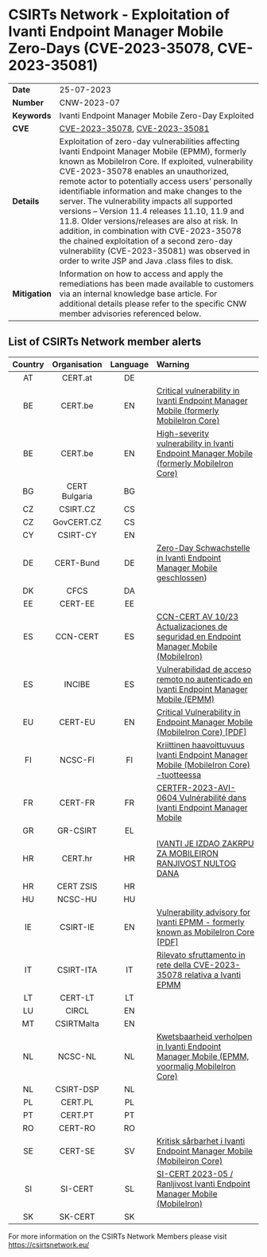 # CSIRTs Network - Exploitation of Ivanti Endpoint Manager Mobile Zero-Days (CVE-2023-35078, CVE-2023-35081)

|   |   |
|---|---|
| **Date** | 25-07-2023 |
| **Number** | CNW-2023-07 | 
| **Keywords** | Ivanti Endpoint Manager Mobile Zero-Day Exploited | 
| **CVE** | [CVE-2023-35078](https://forums.ivanti.com/s/article/CVE-2023-35078-Remote-unauthenticated-API-access-vulnerability?language=en_US), [CVE-2023-35081](https://www.mnemonic.io/resources/blog/threat-advisory-remote-file-write-vulnerability-in-ivanti-epmm/) | 
| **Details** | Exploitation of zero-day vulnerabilities affecting Ivanti Endpoint Manager Mobile (EPMM), formerly known as MobileIron Core. If exploited, vulnerability CVE-2023-35078 enables an unauthorized, remote actor to potentially access users’ personally identifiable information and make changes to the server. The vulnerability impacts all supported versions – Version 11.4 releases 11.10, 11.9 and 11.8. Older versions/releases are also at risk. In addition, in combination with CVE-2023-35078 the chained exploitation of a second zero-day vulnerability (CVE-2023-35081) was observed in order to write JSP and Java .class files to disk. |
| **Mitigation** | Information on how to access and apply the remediations has been made available to customers via an internal knowledge base article. For additional details please refer to the specific CNW member advisories referenced below. |

## List of CSIRTs Network member alerts

| Country | Organisation | Language | Warning |
| :-----: | :----------: | :------: | :------ | 
| AT | CERT.at | DE | |
| BE | CERT.be | EN | [Critical vulnerability in Ivanti Endpoint Manager Mobile (formerly MobileIron Core)](https://www.cert.be/fr/warning-high-severity-vulnerability-ivanti-endpoint-manager-mobile-formerly-mobileiron-core) |
| BE | CERT.be | EN | [High-severity vulnerability in Ivanti Endpoint Manager Mobile (formerly MobileIron Core)](https://www.cert.be/fr/warning-high-severity-vulnerability-ivanti-endpoint-manager-mobile-formerly-mobileiron-core) |
| BG | CERT Bulgaria | BG | |
| CZ | CSIRT.CZ | CS | |
| CZ | GovCERT.CZ | CS | |
| CY | CSIRT-CY | EN | |
| DE | CERT-Bund | DE | [Zero-Day Schwachstelle in Ivanti Endpoint Manager Mobile geschlossen](https://www.bsi.bund.de/SharedDocs/Cybersicherheitswarnungen/DE/2023/2023-249317-1032.pdf)) |
| DK | CFCS | DA | |
| EE | CERT-EE | EE | |
| ES | CCN-CERT | ES | [CCN-CERT AV 10/23 Actualizaciones de seguridad en Endpoint Manager Mobile (MobileIron)](https://www.ccn-cert.cni.es/seguridad-al-dia/avisos-ccn-cert/12687-ccn-cert-av-10-23-actualizaciones-de-seguridad-en-endpoint-manager-mobile-mobileiron.html)  |
| ES | INCIBE | ES | [Vulnerabilidad de acceso remoto no autenticado en Ivanti Endpoint Manager Mobile (EPMM)](https://www.incibe.es/incibe-cert/alerta-temprana/avisos/vulnerabilidad-de-acceso-remoto-no-autenticado-en-ivanti-endpoint-manager-mobile) |
| EU | CERT-EU | EN | [Critical Vulnerability in Endpoint Manager Mobile (MobileIron Core) [PDF]](https://cert.europa.eu/static/security-advisories/CERT-EU-SA2023-053.pdf) |
| FI | NCSC-FI | FI | [Kriittinen haavoittuvuus Ivanti Endpoint Manager Mobile (MobileIron Core) -tuotteessa](https://www.kyberturvallisuuskeskus.fi/fi/haavoittuvuus_12/2023) |
| FR | CERT-FR | FR | [CERTFR-2023-AVI-0604 Vulnérabilité dans Ivanti Endpoint Manager Mobile](https://www.cert.ssi.gouv.fr/avis/CERTFR-2023-AVI-0604/) |
| GR | GR-CSIRT | EL | |
| HR | CERT.hr | HR | [IVANTI JE IZDAO ZAKRPU ZA MOBILEIRON RANJIVOST NULTOG DANA](https://www.cert.hr/ivanti-je-izdao-zakrpu-za-mobileiron-ranjivost-nultog-dana/) |
| HR | CERT ZSIS | HR | |
| HU | NCSC-HU | HU | |
| IE | CSIRT-IE | EN | [Vulnerability advisory for Ivanti EPMM - formerly known as MobileIron Core [PDF]](https://ncsc.gov.ie/pdfs/Ivanti_MobileIron_CVE_2023_35078.pdf) |
| IT | CSIRT-ITA | IT | [Rilevato sfruttamento in rete della CVE-2023-35078 relativa a Ivanti EPMM](https://www.csirt.gov.it/contenuti/rilevato-sfruttamento-in-rete-della-cve-2023-35078-relativa-a-ivanti-epmm-al02-230725-csirt-ita) |
| LT | CERT-LT | LT | |
| LU | CIRCL | EN | |
| MT | CSIRTMalta | EN | |
| NL | NCSC-NL | NL | [Kwetsbaarheid verholpen in Ivanti Endpoint Manager Mobile (EPMM, voormalig MobileIron Core)](https://www.ncsc.nl/actueel/advisory?id=NCSC-2023-0379)|
| NL | CSIRT-DSP | NL | |
| PL | CERT.PL | PL | |
| PT | CERT.PT | PT | |
| RO | CERT-RO | RO | |
| SE | CERT-SE | SV | [Kritisk sårbarhet i Ivanti Endpoint Manager Mobile (Mobileiron Core)](https://www.cert.se/2023/07/kritisk-sarbarhet-i-ivanti-endpoint-manager-mobile-mobileiron-core) |
| SI | SI-CERT | SL | [SI-CERT 2023-05 / Ranljivost Ivanti Endpoint Manager Mobile (MobileIron)](https://www.cert.si/si-cert-2023-05/) |
| SK | SK-CERT | SK | |

 

For more information on the CSIRTs Network Members please visit https://csirtsnetwork.eu/ 
